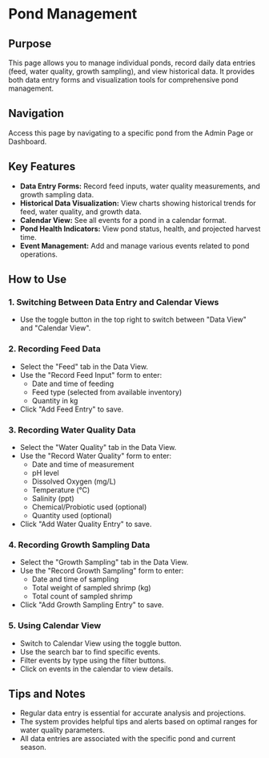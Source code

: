 # Pond Management

## Purpose
This page allows you to manage individual ponds, record daily data entries (feed, water quality, growth sampling), and view historical data. It provides both data entry forms and visualization tools for comprehensive pond management.

## Navigation
Access this page by navigating to a specific pond from the Admin Page or Dashboard.

## Key Features
*   **Data Entry Forms:** Record feed inputs, water quality measurements, and growth sampling data.
*   **Historical Data Visualization:** View charts showing historical trends for feed, water quality, and growth data.
*   **Calendar View:** See all events for a pond in a calendar format.
*   **Pond Health Indicators:** View pond status, health, and projected harvest time.
*   **Event Management:** Add and manage various events related to pond operations.

## How to Use

### 1. Switching Between Data Entry and Calendar Views
*   Use the toggle button in the top right to switch between "Data View" and "Calendar View".

### 2. Recording Feed Data
*   Select the "Feed" tab in the Data View.
*   Use the "Record Feed Input" form to enter:
    *   Date and time of feeding
    *   Feed type (selected from available inventory)
    *   Quantity in kg
*   Click "Add Feed Entry" to save.

### 3. Recording Water Quality Data
*   Select the "Water Quality" tab in the Data View.
*   Use the "Record Water Quality" form to enter:
    *   Date and time of measurement
    *   pH level
    *   Dissolved Oxygen (mg/L)
    *   Temperature (°C)
    *   Salinity (ppt)
    *   Chemical/Probiotic used (optional)
    *   Quantity used (optional)
*   Click "Add Water Quality Entry" to save.

### 4. Recording Growth Sampling Data
*   Select the "Growth Sampling" tab in the Data View.
*   Use the "Record Growth Sampling" form to enter:
    *   Date and time of sampling
    *   Total weight of sampled shrimp (kg)
    *   Total count of sampled shrimp
*   Click "Add Growth Sampling Entry" to save.

### 5. Using Calendar View
*   Switch to Calendar View using the toggle button.
*   Use the search bar to find specific events.
*   Filter events by type using the filter buttons.
*   Click on events in the calendar to view details.

## Tips and Notes
*   Regular data entry is essential for accurate analysis and projections.
*   The system provides helpful tips and alerts based on optimal ranges for water quality parameters.
*   All data entries are associated with the specific pond and current season.